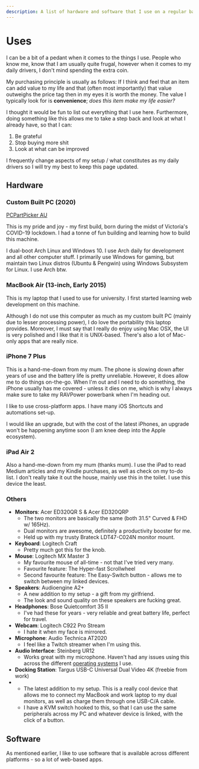 ```yaml
---
description: A list of hardware and software that I use on a regular basis.
---
```


# Uses

I can be a bit of a pedant when it comes to the things I use. People who know me, know that I am usually quite frugal, however when it comes to my daily drivers, I don't mind spending the extra coin.

My purchasing principle is usually as follows: If I think and feel that an item can add value to my life and that \(often most importantly\) that value outweighs the price tag then in my eyes it is worth the money. The value I typically look for is **convenience**; _does this item make my life easier?_

I thought it would be fun to list out everything that I use here. Furthermore, doing something like this allows me to take a step back and look at what I already have, so that I can:

1. Be grateful
2. Stop buying more shit
3. Look at what can be improved

I frequently change aspects of my setup / what constitutes as my daily drivers so I will try my best to keep this page updated.

## Hardware

### Custom Built PC \(2020\)

[PCPartPicker AU](https://au.pcpartpicker.com/user/ioalex/saved/df3Xyc#)

This is my pride and joy - my first build, born during the midst of Victoria's COVID-19 lockdown. I had a tonne of fun building and learning how to build this machine.

I dual-boot Arch Linux and Windows 10. I use Arch daily for development and all other computer stuff. I primarily use Windows for gaming, but maintain two Linux distros \(Ubuntu & Pengwin\) using Windows Subsystem for Linux. I use Arch btw.



### MacBook Air \(13-inch, Early 2015\)

This is my laptop that I used to use for university. I first started learning web development on this machine.

Although I do not use this computer as much as my custom built PC \(mainly due to lesser processing power\), I do love the portability this laptop provides. Moreover, I must say that I really do enjoy using Mac OSX, the UI is very polished and I like that it is UNIX-based. There's also a lot of Mac-only apps that are really nice.



### iPhone 7 Plus

This is a hand-me-down from my mum. The phone is slowing down after years of use and the battery life is pretty unreliable. However, it does allow me to do things on-the-go. When I'm out and I need to do something, the iPhone usually has me covered - unless it dies on me, which is why I always make sure to take my RAVPower powerbank when I'm heading out.

I like to use cross-platform apps. I have many iOS Shortcuts and automations set-up.

I would like an upgrade, but with the cost of the latest iPhones, an upgrade won't be happening anytime soon \(I am knee deep into the Apple ecosystem\).



### iPad Air 2

Also a hand-me-down from my mum \(thanks mum\). I use the iPad to read Medium articles and my Kindle purchases, as well as check on my to-do list. I don't really take it out the house, mainly use this in the toilet. I use this device the least.



### Others

* **Monitors**: Acer ED320QR S & Acer ED320QRP
  * The two monitors are basically the same \(both 31.5" Curved & FHD w/ 165Hz\).
  * Dual monitors are awesome, definitely a productivity booster for me.
  * Held up with my trusty Brateck LDT47-C024N monitor mount.
* **Keyboard**: Logitech Craft
  * Pretty much got this for the knob.
* **Mouse**: Logitech MX Master 3
  * My favourite mouse of all-time - not that I've tried very many.
  * Favourite feature: The Hyper-fast Scrollwheel
  * Second favourite feature: The Easy-Switch button - allows me to switch between my linked devices.
* **Speakers**: Audioengine A2+
  * A new addition to my setup - a gift from my girlfriend.
  * The look and sound quality on these speakers are fucking great. 
* **Headphones**: Bose Quietcomfort 35 II
  * I've had these for years - very reliable and great battery life, perfect for travel.
* **Webcam**: Logitech C922 Pro Stream
  * I hate it when my face is mirrored.
* **Microphone**: Audio Technica AT2020
  * I feel like a Twitch streamer when I'm using this.
* **Audio Interface**: Steinberg UR12
  * Works great with my microphone. Haven't had any issues using this across the different [operating systems](tech/computers/operating-systems/) I use.
* **Docking Station**: Targus USB-C Universal Dual Video 4K \(freebie from work\)
* * The latest addition to my setup. This is a really cool device that allows me to connect my MacBook and work laptop to my dual monitors, as well as charge them through one USB-C/A cable.
  * I have a KVM switch hooked to this, so that I can use the same peripherals across my PC and whatever device is linked, with the click of a button. 

## Software

As mentioned earlier, I like to use software that is available across different platforms - so a lot of web-based apps.


